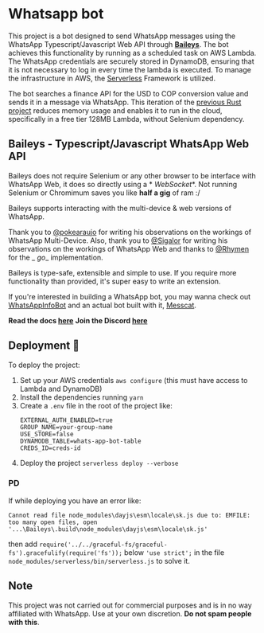 # Whatsapp bot

This project is a bot designed to send WhatsApp messages using the WhatsApp Typescript/Javascript Web API
through **[Baileys](https://github.com/WhiskeySockets/Baileys)**. The bot achieves this functionality by running as a
scheduled task on AWS Lambda. The WhatsApp credentials are securely stored in DynamoDB, ensuring that it is not
necessary to log in every time the lambda is executed. To manage the infrastructure in AWS, the
[Serverless](https://www.serverless.com) Framework is utilized.

The bot searches a finance API for the USD to COP conversion value and sends it in a message via WhatsApp. This
iteration of the [previous Rust project](https://github.com/SergioRt1/whatsapp-bot-rs) reduces memory usage and enables
it to run in the cloud, specifically in a free tier 128MB Lambda, without Selenium dependency.

## Baileys - Typescript/Javascript WhatsApp Web API

Baileys does not require Selenium or any other browser to be interface with WhatsApp Web, it does so directly using a *
*WebSocket**. Not running Selenium or Chromimum saves you like **half a gig** of ram :/

Baileys supports interacting with the multi-device & web versions of WhatsApp.

Thank you to [@pokearaujo](https://github.com/pokearaujo/multidevice) for writing his observations on the workings of
WhatsApp Multi-Device. Also, thank you to [@Sigalor](https://github.com/sigalor/whatsapp-web-reveng) for writing his
observations on the workings of WhatsApp Web and thanks to [@Rhymen](https://github.com/Rhymen/go-whatsapp/) for the _
_go__ implementation.

Baileys is type-safe, extensible and simple to use. If you require more functionality than provided, it's super easy to
write an extension.

If you're interested in building a WhatsApp bot, you may wanna check
out [WhatsAppInfoBot](https://github.com/adiwajshing/WhatsappInfoBot) and an actual bot built with
it, [Messcat](https://github.com/ashokatechmin/Messcat).

**Read the docs [here](https://adiwajshing.github.io/Baileys)**
**Join the Discord [here](https://discord.gg/WeJM5FP9GG)**

## Deployment :rocket:

To deploy the project:

1. Set up your AWS credentials `aws configure` (this must have access to Lambda and DynamoDB)
2. Install the dependencies running `yarn`
3. Create a `.env` file in the root of the project like:
    ```env
    EXTERNAL_AUTH_ENABLED=true
    GROUP_NAME=your-group-name
    USE_STORE=false
    DYNAMODB_TABLE=whats-app-bot-table
    CREDS_ID=creds-id
    ```
4. Deploy the project `serverless deploy --verbose`

### PD

If while deploying you have an error like:

```
Cannot read file node_modules\dayjs\esm\locale\sk.js due to: EMFILE: too many open files, open '...\Baileys\.build\node_modules\dayjs\esm\locale\sk.js'
```

then add `require('../../graceful-fs/graceful-fs').gracefulify(require('fs'));` below `'use strict';` in the
file `node_modules/serverless/bin/serverless.js` to solve it.

## Note

This project was not carried out for commercial purposes and is in no way affiliated with WhatsApp. Use at your own
discretion. **Do not spam people with this**.
